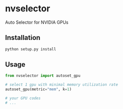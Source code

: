 # nvselector
Auto Selector for NVIDIA GPUs

## Installation

```bash
python setup.py install
```

## Usage

```python
from nvselector import autoset_gpu

# select 1 gpu with minimal memory utilization rate
autoset_gpu(metric="mem", k=1)

# your GPU codes
# ...
```